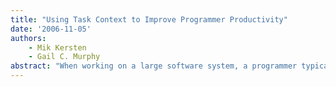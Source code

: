 ```yaml
---
title: "Using Task Context to Improve Programmer Productivity"
date: '2006-11-05'
authors: 
    - Mik Kersten
    - Gail C. Murphy
abstract: "When working on a large software system, a programmer typically spends an inordinate amount of time sifting through thousands of artifacts to find just the subset of information needed to complete an assigned task. All too often, before completing the task the programmer must switch to working on a different task. These task switches waste time as the programmer must repeatedly find and identify the information relevant to the task-at-hand. In this paper, we present a mechanism that captures, models, and persists the elements and relations relevant to a task. We show how our task context model reduces information overload and focuses a programmer's work by filtering and ranking the information presented by the development environment. A task context is created by monitoring a programmer's activity and extracting the structural relationships of program artifacts. Operations on task contexts integrate with development environment features, such as structure display, search, and change management. We have validated our approach with a longitudinal field study of Mylar, our implementation of task context for the Eclipse development environment. We report a statistically significant improvement in the productivity of 16 industry programmers who voluntarily used Mylar for their daily work."
---
```


